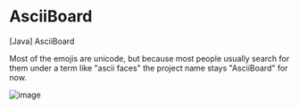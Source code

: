 # AsciiBoard

[Java] AsciiBoard

Most of the emojis are unicode, but because most people usually search for them under a term like "ascii faces" the project name stays "AsciiBoard" for now.

![image](https://user-images.githubusercontent.com/19776837/42701749-b1ed3714-86c7-11e8-8638-f899d784cc97.png)
